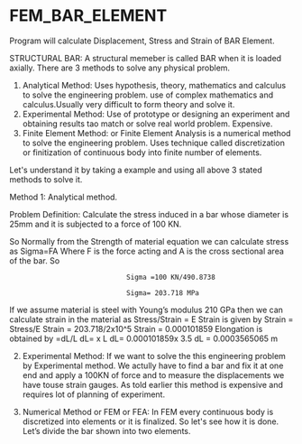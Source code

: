 # FEM_BAR_ELEMENT
Program will calculate Displacement, Stress and Strain of BAR Element.


STRUCTURAL BAR: A structural memeber is called BAR when it is loaded axially.
There are 3 methods to solve any physical problem.
  1. Analytical Method: Uses hypothesis, theory, mathematics and calculus to solve the engineering problem. use of complex mathematics and                         calculus.Usually very difficult to form theory and solve it.
  2. Experimental Method: Use of prototype or designing an experiment and obtaining results tao match or solve real world problem.
                          Expensive.
  3. Finite Element Method: or Finite Element Analysis is a numerical method to solve the engineering problem. Uses technique called                                   discretization or finitization of continuous body into finite number of elements. 
  
  Let's understand it by taking a example and using all above 3 stated methods to solve it.
  
  Method 1: Analytical method.
  
  Problem Definition: Calculate the stress induced in a bar whose diameter is 25mm and it  is subjected to a force of 100 KN.

So Normally from the Strength of material equation we can calculate stress as 
                                  Sigma=FA
Where F is the force acting and A is the cross sectional area of the bar. So
 
                                 Sigma =100 KN/490.8738

                                 Sigma= 203.718 MPa

If we assume material is steel with Young’s modulus 210 GPa then we can calculate strain in the material as 
                                  Stress/Strain = E
                              Strain is given by Strain = Stress/E
                                                 Strain = 203.718/2x10^5
                                                 Strain = 0.000101859
                                 Elongation is obtained by =dL/L
                                          dL= x L
                                          dL= 0.000101859x 3.5
                                          dL = 0.0003565065 m
                                          
2. Experimental Method: If we want to solve the this engineering problem by Experimental method. We actully have to find a bar and fix it at one 
                        end and apply a 100KN of force and to measure the displacements we have touse strain gauges. As told earlier this method 
                        is expensive and requires lot of planning of experiment.
                        
3. Numerical Method or FEM or FEA: In FEM every continuous body is discretized into elements or it is finalized. So let's see how it is done. 
                                   Let’s divide the bar shown into two elements.
                                   
